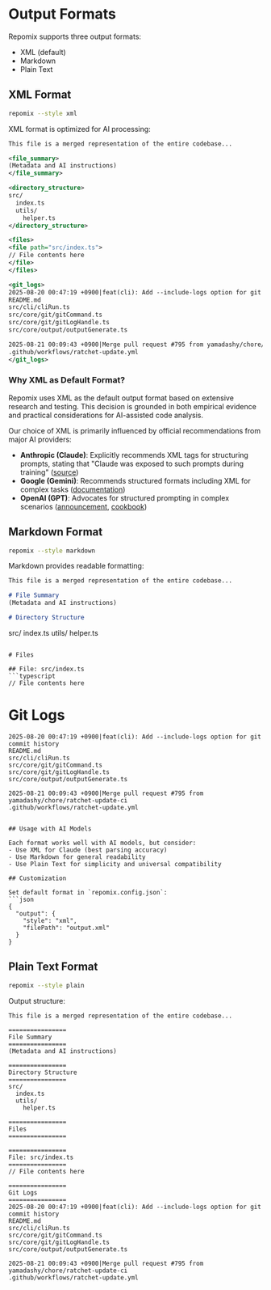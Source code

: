 # Output Formats

Repomix supports three output formats:
- XML (default)
- Markdown
- Plain Text 

## XML Format

```bash
repomix --style xml
```

XML format is optimized for AI processing:

```xml
This file is a merged representation of the entire codebase...

<file_summary>
(Metadata and AI instructions)
</file_summary>

<directory_structure>
src/
  index.ts
  utils/
    helper.ts
</directory_structure>

<files>
<file path="src/index.ts">
// File contents here
</file>
</files>

<git_logs>
2025-08-20 00:47:19 +0900|feat(cli): Add --include-logs option for git commit history
README.md
src/cli/cliRun.ts
src/core/git/gitCommand.ts
src/core/git/gitLogHandle.ts
src/core/output/outputGenerate.ts

2025-08-21 00:09:43 +0900|Merge pull request #795 from yamadashy/chore/ratchet-update-ci
.github/workflows/ratchet-update.yml
</git_logs>
```

### Why XML as Default Format?
Repomix uses XML as the default output format based on extensive research and testing. This decision is grounded in both empirical evidence and practical considerations for AI-assisted code analysis.

Our choice of XML is primarily influenced by official recommendations from major AI providers:
- **Anthropic (Claude)**: Explicitly recommends XML tags for structuring prompts, stating that "Claude was exposed to such prompts during training" ([source](https://docs.anthropic.com/en/docs/build-with-claude/prompt-engineering/use-xml-tags))
- **Google (Gemini)**: Recommends structured formats including XML for complex tasks ([documentation](https://cloud.google.com/vertex-ai/generative-ai/docs/learn/prompts/structure-prompts))
- **OpenAI (GPT)**: Advocates for structured prompting in complex scenarios ([announcement](https://x.com/OpenAIDevs/status/1890147300493914437), [cookbook](https://cookbook.openai.com/examples/gpt-5/gpt-5_prompting_guide))


## Markdown Format

```bash
repomix --style markdown
```

Markdown provides readable formatting:

```markdown
This file is a merged representation of the entire codebase...

# File Summary
(Metadata and AI instructions)

# Directory Structure
```
src/
index.ts
utils/
helper.ts
```

# Files

## File: src/index.ts
```typescript
// File contents here
```

# Git Logs
```
2025-08-20 00:47:19 +0900|feat(cli): Add --include-logs option for git commit history
README.md
src/cli/cliRun.ts
src/core/git/gitCommand.ts
src/core/git/gitLogHandle.ts
src/core/output/outputGenerate.ts

2025-08-21 00:09:43 +0900|Merge pull request #795 from yamadashy/chore/ratchet-update-ci
.github/workflows/ratchet-update.yml
```
```

## Usage with AI Models

Each format works well with AI models, but consider:
- Use XML for Claude (best parsing accuracy)
- Use Markdown for general readability
- Use Plain Text for simplicity and universal compatibility

## Customization

Set default format in `repomix.config.json`:
```json
{
  "output": {
    "style": "xml",
    "filePath": "output.xml"
  }
}
```

## Plain Text Format

```bash
repomix --style plain
```

Output structure:
```text
This file is a merged representation of the entire codebase...

================
File Summary
================
(Metadata and AI instructions)

================
Directory Structure
================
src/
  index.ts
  utils/
    helper.ts

================
Files
================

================
File: src/index.ts
================
// File contents here

================
Git Logs
================
2025-08-20 00:47:19 +0900|feat(cli): Add --include-logs option for git commit history
README.md
src/cli/cliRun.ts
src/core/git/gitCommand.ts
src/core/git/gitLogHandle.ts
src/core/output/outputGenerate.ts

2025-08-21 00:09:43 +0900|Merge pull request #795 from yamadashy/chore/ratchet-update-ci
.github/workflows/ratchet-update.yml
```
